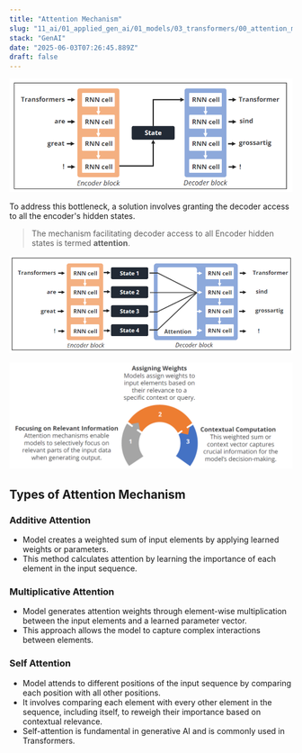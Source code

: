 ```yaml
---
title: "Attention Mechanism"
slug: "11_ai/01_applied_gen_ai/01_models/03_transformers/00_attention_mechanism"
stack: "GenAI"
date: "2025-06-03T07:26:45.889Z"
draft: false
---
```



![Traditional Architecture](../../../../../../src/images/11_ai/01_agen_ai/agi-13.png)

To address this bottleneck, a solution involves granting the decoder access to all the encoder's hidden states.

> The mechanism facilitating decoder access to all Encoder hidden states is termed **attention**.

![Attention Based Architecture](../../../../../../src/images/11_ai/01_agen_ai/agi-13a.png)

![Working of Attention Mechanism](../../../../../../src/images/11_ai/01_agen_ai/agi-13b.png)


## Types of Attention Mechanism

### Additive Attention
- Model creates a weighted sum of input elements by applying learned weights or parameters.
- This method calculates attention by learning the importance of each element in the input sequence.

### Multiplicative Attention
- Model generates attention weights through element-wise multiplication between the input elements and a learned parameter vector.
- This approach allows the model to capture complex interactions between elements.

### Self Attention 
- Model attends to different positions of the input sequence by comparing each position with all other positions.
- It involves comparing each element with every other element in the sequence, including itself, to reweigh their importance based on contextual relevance.
- Self-attention is fundamental in generative AI and is commonly used in Transformers.